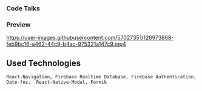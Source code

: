 ### Code Talks

### Preview
https://user-images.githubusercontent.com/57027351/126973868-feb9bc16-a462-44c9-b4ac-975321a147c9.mp4

## Used Technologies
``` React-Navigation, Firebase Realtime Database, Firebase Authentication, Date-fns,  React-Native-Modal, Formik ```
